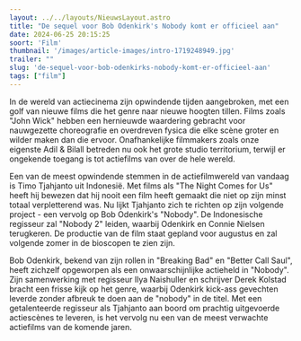 ```yaml
---
layout: ../../layouts/NieuwsLayout.astro
title: "De sequel voor Bob Odenkirk's Nobody komt er officieel aan"
date: 2024-06-25 20:15:25
soort: 'Film'
thumbnail: '/images/article-images/intro-1719248949.jpg'
trailer: ""
slug: 'de-sequel-voor-bob-odenkirks-nobody-komt-er-officieel-aan'
tags: ["film"]
---
```


In de wereld van actiecinema zijn opwindende tijden aangebroken, met een golf van nieuwe films die het genre naar nieuwe hoogten tillen. Films zoals "John Wick" hebben een hernieuwde waardering gebracht voor nauwgezette choreografie en overdreven fysica die elke scène groter en wilder maken dan die ervoor. Onafhankelijke filmmakers zoals onze eigenste Adil & Bilall betreden nu ook het grote studio territorium, terwijl er ongekende toegang is tot actiefilms van over de hele wereld.

Een van de meest opwindende stemmen in de actiefilmwereld van vandaag is Timo Tjahjanto uit Indonesië. Met films als "The Night Comes for Us" heeft hij bewezen dat hij nooit een film heeft gemaakt die niet op zijn minst totaal verpletterend was. Nu lijkt Tjahjanto zich te richten op zijn volgende project - een vervolg op Bob Odenkirk's "Nobody". De Indonesische regisseur zal "Nobody 2" leiden, waarbij Odenkirk en Connie Nielsen terugkeren. De productie van de film staat gepland voor augustus en zal volgende zomer in de bioscopen te zien zijn.

Bob Odenkirk, bekend van zijn rollen in "Breaking Bad" en "Better Call Saul", heeft zichzelf opgeworpen als een onwaarschijnlijke actieheld in "Nobody". Zijn samenwerking met regisseur Ilya Naishuller en schrijver Derek Kolstad bracht een frisse kijk op het genre, waarbij Odenkirk kick-ass gevechten leverde zonder afbreuk te doen aan de "nobody" in de titel. Met een getalenteerde regisseur als Tjahjanto aan boord om prachtig uitgevoerde actiescènes te leveren, is het vervolg nu een van de meest verwachte actiefilms van de komende jaren.
